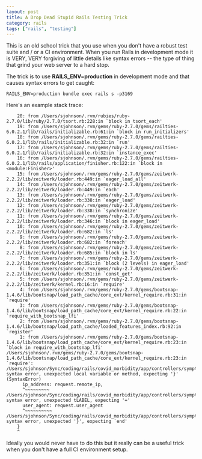 ```yaml
---
layout: post
title: A Drop Dead Stupid Rails Testing Trick
category: rails
tags: ["rails", "testing"]
---
```

This is an old school trick that you use when you don't have a robust test suite and / or a CI environment.  When you run Rails in development mode it is VERY, VERY forgiving of little details like syntax errors -- the type of thing that grind your web server to a hard stop.  

The trick is to use **RAILS_ENV=production** in development mode and that causes syntax errors to get caught:

    RAILS_ENV=production bundle exec rails s -p3169

Here's an example stack trace:

    	20: from /Users/sjohnson/.rvm/rubies/ruby-2.7.0/lib/ruby/2.7.0/tsort.rb:228:in `block in tsort_each'
    	19: from /Users/sjohnson/.rvm/gems/ruby-2.7.0/gems/railties-6.0.2.1/lib/rails/initializable.rb:61:in `block in run_initializers'
    	18: from /Users/sjohnson/.rvm/gems/ruby-2.7.0/gems/railties-6.0.2.1/lib/rails/initializable.rb:32:in `run'
    	17: from /Users/sjohnson/.rvm/gems/ruby-2.7.0/gems/railties-6.0.2.1/lib/rails/initializable.rb:32:in `instance_exec'
    	16: from /Users/sjohnson/.rvm/gems/ruby-2.7.0/gems/railties-6.0.2.1/lib/rails/application/finisher.rb:122:in `block in <module:Finisher>'
    	15: from /Users/sjohnson/.rvm/gems/ruby-2.7.0/gems/zeitwerk-2.2.2/lib/zeitwerk/loader.rb:449:in `eager_load_all'
    	14: from /Users/sjohnson/.rvm/gems/ruby-2.7.0/gems/zeitwerk-2.2.2/lib/zeitwerk/loader.rb:449:in `each'
    	13: from /Users/sjohnson/.rvm/gems/ruby-2.7.0/gems/zeitwerk-2.2.2/lib/zeitwerk/loader.rb:338:in `eager_load'
    	12: from /Users/sjohnson/.rvm/gems/ruby-2.7.0/gems/zeitwerk-2.2.2/lib/zeitwerk/loader.rb:338:in `synchronize'
    	11: from /Users/sjohnson/.rvm/gems/ruby-2.7.0/gems/zeitwerk-2.2.2/lib/zeitwerk/loader.rb:346:in `block in eager_load'
    	10: from /Users/sjohnson/.rvm/gems/ruby-2.7.0/gems/zeitwerk-2.2.2/lib/zeitwerk/loader.rb:682:in `ls'
    	 9: from /Users/sjohnson/.rvm/gems/ruby-2.7.0/gems/zeitwerk-2.2.2/lib/zeitwerk/loader.rb:682:in `foreach'
    	 8: from /Users/sjohnson/.rvm/gems/ruby-2.7.0/gems/zeitwerk-2.2.2/lib/zeitwerk/loader.rb:685:in `block in ls'
    	 7: from /Users/sjohnson/.rvm/gems/ruby-2.7.0/gems/zeitwerk-2.2.2/lib/zeitwerk/loader.rb:351:in `block (2 levels) in eager_load'
    	 6: from /Users/sjohnson/.rvm/gems/ruby-2.7.0/gems/zeitwerk-2.2.2/lib/zeitwerk/loader.rb:351:in `const_get'
    	 5: from /Users/sjohnson/.rvm/gems/ruby-2.7.0/gems/zeitwerk-2.2.2/lib/zeitwerk/kernel.rb:16:in `require'
    	 4: from /Users/sjohnson/.rvm/gems/ruby-2.7.0/gems/bootsnap-1.4.6/lib/bootsnap/load_path_cache/core_ext/kernel_require.rb:31:in `require'
    	 3: from /Users/sjohnson/.rvm/gems/ruby-2.7.0/gems/bootsnap-1.4.6/lib/bootsnap/load_path_cache/core_ext/kernel_require.rb:22:in `require_with_bootsnap_lfi'
    	 2: from /Users/sjohnson/.rvm/gems/ruby-2.7.0/gems/bootsnap-1.4.6/lib/bootsnap/load_path_cache/loaded_features_index.rb:92:in `register'
    	 1: from /Users/sjohnson/.rvm/gems/ruby-2.7.0/gems/bootsnap-1.4.6/lib/bootsnap/load_path_cache/core_ext/kernel_require.rb:23:in `block in require_with_bootsnap_lfi'
    /Users/sjohnson/.rvm/gems/ruby-2.7.0/gems/bootsnap-1.4.6/lib/bootsnap/load_path_cache/core_ext/kernel_require.rb:23:in `require': /Users/sjohnson/Sync/coding/rails/covid_morbidity/app/controllers/symptoms_controller.rb:53: syntax error, unexpected local variable or method, expecting '}' (SyntaxError)
          ip_address: request.remote_ip,
          ^~~~~~~~~~
    /Users/sjohnson/Sync/coding/rails/covid_morbidity/app/controllers/symptoms_controller.rb:54: syntax error, unexpected tLABEL, expecting '='
          user_agent: request.user_agent
          ^~~~~~~~~~~
    /Users/sjohnson/Sync/coding/rails/covid_morbidity/app/controllers/symptoms_controller.rb:55: syntax error, unexpected '}', expecting `end'
        }
        ^
        
Ideally you would never have to do this but it really can be a useful trick when you don't have a full CI environment setup.